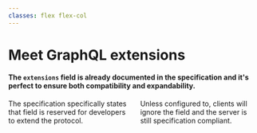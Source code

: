 ```yaml
---
classes: flex flex-col
---
```


# Meet GraphQL extensions

#### The `extensions` field is already documented in the specification and it's perfect to ensure both compatibility and expandability.

<div class="flex flex-1 columns-container mt-0 items-center">
  <div class="columns flex flex-1 items-center">
  <Item icon="source-code" title="Extensions are for developers">
  The specification specifically states that field is reserved for developers to extend the protocol.
  </Item>

  <Line height="150" class="columns__border stroke-neutral-300"/>

  <Item icon="circuit-changeover" title="Existing clients will ignore them">
  Unless configured to, clients will ignore the field and the server is still specification compliant.
  </Item>
  </div>
</div>
